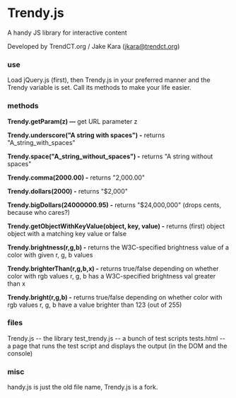 # Trendy.js
A handy JS library for interactive content

Developed by TrendCT.org / Jake Kara (jkara@trendct.org)

### use
Load jQuery.js (first), then Trendy.js in your preferred manner and the Trendy variable is set. Call its methods to make your life easier.

### methods

__Trendy.getParam(z) —__ get URL parameter z

__Trendy.underscore("A string with spaces") -__ returns "A_string_with_spaces" 

__Trendy.space("A_string_without_spaces") -__ returns "A string without spaces" 

__Trendy.comma(2000.00) -__ returns "2,000.00"

__Trendy.dollars(2000) -__ returns "$2,000"

__Trendy.bigDollars(24000000.95) -__ returns "$24,000,000" (drops cents, because who cares?)

__Trendy.getObjectWithKeyValue(object, key, value) -__ returns (first) object object with a matching key value or false 

__Trendy.brightness(r,g,b) -__ returns the W3C-specified brightness value of a color with given r, g, b values 

__Trendy.brighterThan(r,g,b,x) -__ returns true/false depending on whether color with rgb values r, g, b has a W3C-specified brightness val greater than x 

__Trendy.bright(r,g,b) -__ returns true/false depending on whether color with rgb values r, g, b have a value brighter than 123 (out of 255)

### files

Trendy.js -- the library
test_trendy.js -- a bunch of test scripts
tests.html -- a page that runs the test script and displays the output (in the DOM and the console)

### misc
handy.js is just the old file name, Trendy.js is a fork. 


